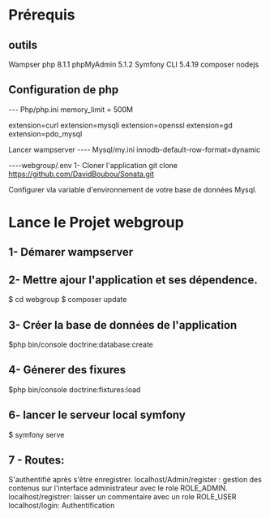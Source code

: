 # Prérequis

## outils
Wampser
php 8.1.1
phpMyAdmin 5.1.2
Symfony CLI 5.4.19
composer
nodejs

## Configuration de php
--- Php/php.ini
memory_limit = 500M

extension=curl
extension=mysqli
extension=openssl
extension=gd
extension=pdo_mysql

Lancer wampserver
---- Mysql/my.ini
innodb-default-row-format=dynamic

----webgroup/.env
1- Cloner l'application
git clone https://github.com/DavidBoubou/Sonata.git

Configurer vla variable d'environnement de votre base de données Mysql.

# Lance le Projet webgroup
## 1- Démarer wampserver

## 2- Mettre ajour l'application et ses dépendence.
$ cd webgroup
$ composer update

## 3- Créer la base de données de l'application
$php bin/console doctrine:database:create

## 4- Génerer des fixures
$php bin/console doctrine:fixtures:load

## 6- lancer le serveur local symfony
$ symfony serve

## 7 - Routes:
S'authentifié après s'être enregistrer.
    localhost/Admin/register : gestion des contenus sur l'interface administrateur avec le role ROLE_ADMIN.
    localhost/registrer: laisser un commentaire avec un role ROLE_USER
    localhost/login: Authentification